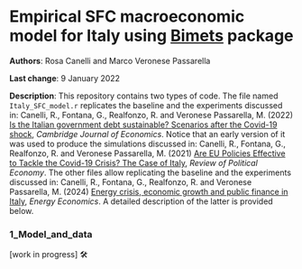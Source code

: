 # Empirical SFC macroeconomic model for Italy using [Bimets](https://github.com/cran/bimets) package

**Authors**: Rosa Canelli and Marco Veronese Passarella

**Last change**: 9 January 2022

**Description**: This repository contains two types of code. The file named `Italy_SFC_model.r` replicates the baseline and the experiments discussed in: Canelli, R., Fontana, G., Realfonzo, R. and Veronese Passarella, M. (2022) [Is the Italian government debt sustainable? Scenarios after the Covid-19 shock](https://academic.oup.com/cje/article-abstract/46/3/581/6584486), *Cambridge Journal of Economics*. Notice that an early version of it was used to produce the simulations discussed in: Canelli, R., Fontana, G., Realfonzo, R. and Veronese Passarella, M. (2021) [Are EU Policies Effective to Tackle the Covid-19 Crisis? The Case of Italy](https://www.tandfonline.com/doi/full/10.1080/09538259.2021.1876477), *Review of Political Economy*. The other files allow replicating the baseline and the experiments discussed in: Canelli, R., Fontana, G., Realfonzo, R. and Veronese Passarella, M. (2024) [Energy crisis, economic growth and public finance in Italy](https://www.sciencedirect.com/journal/energy-economics), *Energy Economics*. A detailed description of the latter is provided below.


### 1_Model_and_data

[work in progress] 🛠️
